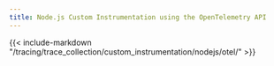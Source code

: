 ```yaml
---
title: Node.js Custom Instrumentation using the OpenTelemetry API
---
```


{{< include-markdown "/tracing/trace_collection/custom_instrumentation/nodejs/otel/" >}}